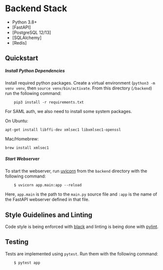 # Backend Stack

* Python 3.8+
* [FastAPI]
* [PostgreSQL 12/13]
* [SQLAlchemy]
* [Redis]


## Quickstart

##### Install Python Dependencies

Install required python packages. Create a virtual environment (`python3 -m venv venv`, then `source venv/bin/activate`. From this directory (`/backend`) run the following command:

		pip3 install -r requirements.txt
		
For SAML auth, we also need to install some system packages. 

On Ubuntu:

```
apt-get install libffi-dev xmlsec1 libxmlsec1-openssl
```

Mac/Homebrew:
```
brew install xmlsec1
```

##### Start Webserver

To start the webserver, run [uvicorn](https://www.uvicorn.org/) from the `backend` directory with the following command:

		$ uvicorn app.main:app --reload
		
Here, `app.main` is the path to the `main.py` source file and `:app` is the name of the FastAPI webserver defined in that file.
## Style Guidelines and Linting

Code style is being enforced with [black](https://github.com/psf/black) and linting is being done with [pylint](https://github.com/PyCQA/pylint).


## Testing

Tests are implemented using `pytest`. Run them with the following command:

		$ pytest app
